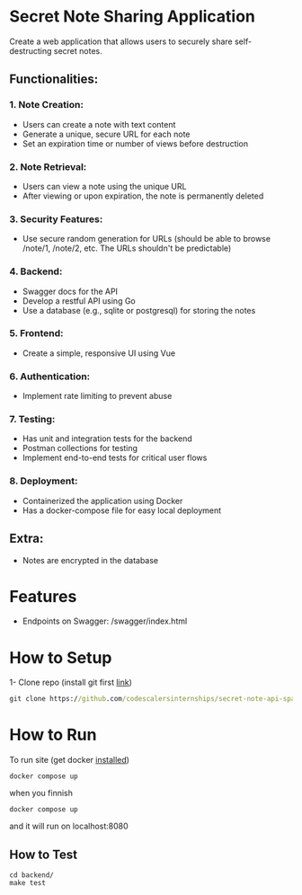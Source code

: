 # Secret Note Sharing Application

Create a web application that allows users to securely share self-destructing secret notes.

## Functionalities:

### 1. Note Creation:
- Users can create a note with text content
- Generate a unique, secure URL for each note
- Set an expiration time or number of views before destruction

### 2. Note Retrieval:
- Users can view a note using the unique URL
- After viewing or upon expiration, the note is permanently deleted

### 3. Security Features:
- Use secure random generation for URLs (should be able to browse /note/1, /note/2, etc. The URLs shouldn't be predictable)

### 4. Backend:
- Swagger docs for the API
- Develop a restful API using Go
- Use a database (e.g., sqlite or postgresql) for storing the notes

### 5. Frontend:
- Create a simple, responsive UI using Vue

### 6. Authentication:
- Implement rate limiting to prevent abuse

### 7. Testing:
- Has unit and integration tests for the backend
- Postman collections for testing
- Implement end-to-end tests for critical user flows

### 8. Deployment:
- Containerized the application using Docker
- Has a docker-compose file for easy local deployment

## Extra:
- Notes are encrypted in the database



# Features

- Endpoints on Swagger: /swagger/index.html

# How to Setup

1- Clone repo (install git first [link](https://git-scm.com/book/en/v2/Getting-Started-Installing-Git))

```cmd
git clone https://github.com/codescalersinternships/secret-note-api-spa-nabil/tree/development
```



# How to Run
To run site (get docker [installed](https://docs.docker.com/engine/install/))
```golang
docker compose up
```
when you finnish
```golang
docker compose up
```

and it will run on localhost:8080



## How to Test

```golang
cd backend/
make test
```